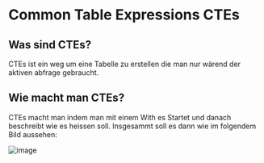 # Common Table Expressions CTEs
## Was sind CTEs?
CTEs ist ein weg um eine Tabelle zu erstellen die man nur wärend der aktiven abfrage gebraucht.
## Wie macht man CTEs?
CTEs macht man indem man mit einem With es Startet und danach beschreibt wie es heissen soll. Insgesammt soll es dann wie im folgendem Bild aussehen: 

![image](https://github.com/user-attachments/assets/548843e9-aef3-4c46-99c2-52f518e376dd)
